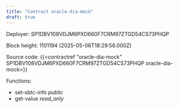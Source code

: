 ```yaml
---
title: "Contract oracle-dia-mock"
draft: true
---
```

Deployer: SP1DBV108VDJM6PXD660F7CRM97ZTGD54CS73PHQP


 



Block height: 1101194 (2025-05-06T18:29:56.000Z)

Source code: {{<contractref "oracle-dia-mock" SP1DBV108VDJM6PXD660F7CRM97ZTGD54CS73PHQP oracle-dia-mock>}}

Functions:

* set-sbtc-info _public_
* get-value _read_only_
